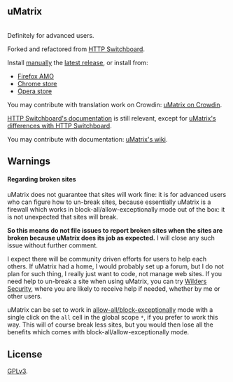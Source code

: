 ## uMatrix<br>[<img src="https://travis-ci.org/gorhill/uMatrix.svg?branch=master" height="16">](https://travis-ci.org/gorhill/uMatrix)

Definitely for advanced users.

Forked and refactored from [HTTP Switchboard](https://github.com/gorhill/httpswitchboard).

Install [manually](https://github.com/gorhill/uMatrix/blob/master/doc/README.md) the [latest release](https://github.com/gorhill/uMatrix/releases), or install from:
- [Firefox AMO](https://addons.mozilla.org/firefox/addon/umatrix/)
- [Chrome store](https://chrome.google.com/webstore/detail/µmatrix/ogfcmafjalglgifnmanfmnieipoejdcf)
- [Opera store](https://addons.opera.com/en-gb/extensions/details/umatrix/)

You may contribute with translation work on Crowdin: [uMatrix on Crowdin](https://crowdin.com/project/umatrix).

[HTTP Switchboard's documentation](https://github.com/gorhill/httpswitchboard/wiki) is still relevant, except for [uMatrix's differences with HTTP Switchboard](https://github.com/gorhill/uMatrix/wiki/Changes-from-HTTP-Switchboard).

You may contribute with documentation: [uMatrix's wiki](https://github.com/gorhill/uMatrix/wiki).

## Warnings

#### Regarding broken sites

uMatrix does not guarantee that sites will work fine: it is for advanced users who can figure how to un-break sites, because essentially uMatrix is a firewall which works in block-all/allow-exceptionally mode out of the box: it is not unexpected that sites will break.

**So this means do not file issues to report broken sites when the sites are broken because uMatrix does its job as expected.** I will close any such issue without further comment.

I expect there will be community driven efforts for users to help each others. If uMatrix had a home, I would probably set up a forum, but I do not plan for such thing, I really just want to code, not manage web sites. If you need help to un-break a site when using uMatrix, you can try [Wilders Security](http://www.wilderssecurity.com/threads/umatrix-the-http-switchboard-successor.369601/), where you are likely to receive help if needed, whether by me or other users.

uMatrix can be set to work in [allow-all/block-exceptionally](https://github.com/gorhill/httpswitchboard/wiki/How-to-use-HTTP-Switchboard:-Two-opposing-views#the-allow-allblock-exceptionally-approach) mode with a single click on the `all` cell in the global scope `*`, if you prefer to work this way. This will of course break less sites, but you would then lose all the benefits which comes with block-all/allow-exceptionally mode.


## License

<a href="https://github.com/gorhill/umatrix/blob/master/LICENSE.txt">GPLv3</a>.
